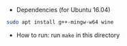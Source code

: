* Dependencies (for Ubuntu 16.04)  
```bash
sudo apt install g++-mingw-w64 wine
```
* How to run: run `make` in this directory
